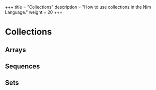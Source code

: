 +++
title = "Collections"
description = "How to use collections in the Nim Language."
weight = 20
+++

# Collections

## Arrays

## Sequences

## Sets
